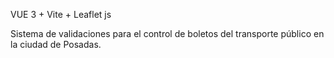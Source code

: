 VUE 3 + Vite + Leaflet js

Sistema de validaciones para el control de boletos del transporte público en la ciudad de Posadas.
